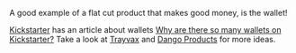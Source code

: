 A good example of a flat cut product that makes good money, is the wallet!

[Kickstarter][1] has an article about wallets [Why are there so many wallets on Kickstarter?][2] Take a look at [Trayvax][3] and [Dango Products][4] for more ideas.

[1]: https://www.kickstarter.com
[2]: https://www.kickstarter.com/stories/wallets
[3]: https://www.trayvax.com/
[4]: https://www.dangoproducts.com/